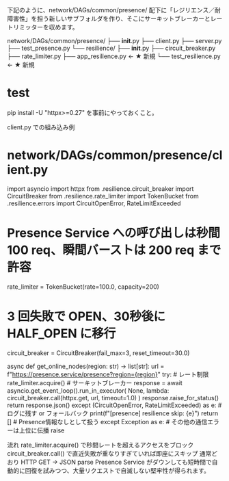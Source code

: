 下記のように、network/DAGs/common/presence/ 配下に「レジリエンス／耐障害性」を担う新しいサブフォルダを作り、そこにサーキットブレーカーとレートリミッターを収めます。

network/DAGs/common/presence/
├── __init__.py
├── client.py
├── server.py
├── test_presence.py
└── resilience/
    ├── __init__.py
    ├── circuit_breaker.py
    ├── rate_limiter.py
    ├── app_resilience.py   ← ★ 新規
    └── test_resilience.py  ← ★ 新規

# test
pip install -U "httpx>=0.27"
を事前にやっておくこと。

client.py での組み込み例
# network/DAGs/common/presence/client.py

import asyncio
import httpx
from .resilience.circuit_breaker import CircuitBreaker
from .resilience.rate_limiter import TokenBucket
from .resilience.errors import CircuitOpenError, RateLimitExceeded

# Presence Service への呼び出しは秒間 100 req、瞬間バーストは 200 req まで許容
rate_limiter = TokenBucket(rate=100.0, capacity=200)
# 3 回失敗で OPEN、30秒後に HALF_OPEN に移行
circuit_breaker = CircuitBreaker(fail_max=3, reset_timeout=30.0)

async def get_online_nodes(region: str) -> list[str]:
    url = f"https://presence.service/presence?region={region}"
    try:
        # レート制限
        rate_limiter.acquire()
        # サーキットブレーカー
        response = await asyncio.get_event_loop().run_in_executor(
            None,
            lambda: circuit_breaker.call(httpx.get, url, timeout=1.0)
        )
        response.raise_for_status()
        return response.json()
    except (CircuitOpenError, RateLimitExceeded) as e:
        # ログに残す or フォールバック
        print(f"[presence] resilience skip: {e}")
        return []  # Presence情報なしとして扱う
    except Exception as e:
        # その他の通信エラーは上位に伝播
        raise

流れ
rate_limiter.acquire() で秒間レートを超えるアクセスをブロック
circuit_breaker.call() で直近失敗が重なりすぎていれば即座にスキップ
通常どおり HTTP GET → JSON parse
Presence Service がダウンしても短時間で自動的に回復を試みつつ、大量リクエストで自滅しない堅牢性が得られます。
